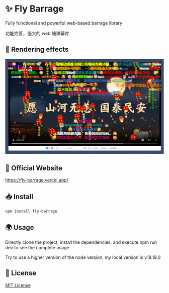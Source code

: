 # ✨ Fly Barrage

Fully functional and powerful web-based barrage library

功能完善，强大的 web 端弹幕库

## 🎥 Rendering effects

![渲染效果](./public/imgs/0001.png)

## 📝 Official Website

<https://fly-barrage.vercel.app/>

## 📥 Install

```bash
npm install fly-barrage
```

## 🌍 Usage
Directly clone the project, install the dependencies, and execute npm run dev to see the complete usage

Try to use a higher version of the node version, my local version is v18.19.0

## 🌲 License
[MIT License](LICENSE)
